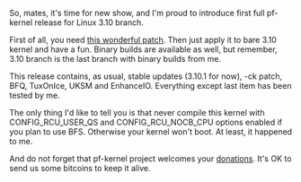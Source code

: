 So, mates, it's time for new show, and I'm proud to introduce first full pf-
kernel release for Linux 3.10 branch.  
  
First of all, you need [this wonderful
patch](http://pf.natalenko.name/sources/3.10/patch-3.10.1-pf.bz2). Then just
apply it to bare 3.10 kernel and have a fun. Binary builds are available as
well, but remember, 3.10 branch is the last branch with binary builds from me.  
  
This release contains, as usual, stable updates (3.10.1 for now), -ck patch,
BFQ, TuxOnIce, UKSM and EnhanceIO. Everything except last item has been tested
by me.  
  
The only thing I'd like to tell you is that never compile this kernel with
CONFIG_RCU_USER_QS and CONFIG_RCU_NOCB_CPU options enabled if you plan to use
BFS. Otherwise your kernel won't boot. At least, it happened to me.  
  
And do not forget that pf-kernel project welcomes your
[donations](http://pf.natalenko.name/donate.php). It's OK to send us some
bitcoins to keep it alive.

